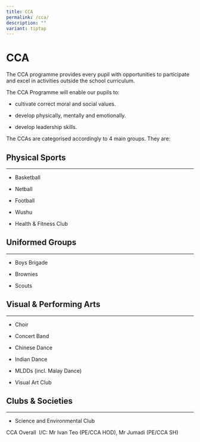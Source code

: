 ```yaml
---
title: CCA
permalink: /cca/
description: ""
variant: tiptap
---
```

<h1>CCA</h1>
<p>The CCA programme provides every pupil with opportunities to participate
and excel in activities outside the&nbsp;school curriculum.</p>
<p>The CCA Programme will enable our pupils to:</p>
<ul data-tight="true" class="tight">
<li>
<p>cultivate correct moral and social values.</p>
</li>
<li>
<p>develop physically, mentally and emotionally.</p>
</li>
<li>
<p>develop leadership skills.</p>
</li>
</ul>
<p>The CCAs are categorised accordingly to 4 main groups. They are:</p>
<h2>Physical Sports</h2>
<hr>
<ul data-tight="true" class="tight">
<li>
<p>Basketball</p>
</li>
<li>
<p>Netball</p>
</li>
<li>
<p>Football</p>
</li>
<li>
<p>Wushu</p>
</li>
<li>
<p>Health &amp; Fitness Club</p>
</li>
</ul>
<h2>Uniformed Groups</h2>
<hr>
<ul data-tight="true" class="tight">
<li>
<p>Boys Brigade</p>
</li>
<li>
<p>Brownies</p>
</li>
<li>
<p>Scouts</p>
</li>
</ul>
<h2>Visual &amp; Performing Arts</h2>
<hr>
<ul data-tight="true" class="tight">
<li>
<p>Choir</p>
</li>
<li>
<p>Concert Band</p>
</li>
<li>
<p>Chinese Dance</p>
</li>
<li>
<p>Indian Dance</p>
</li>
<li>
<p>MLDDs (incl. Malay Dance)</p>
</li>
<li>
<p>Visual Art Club</p>
</li>
</ul>
<h2>Clubs &amp; Societies</h2>
<hr>
<ul data-tight="true" class="tight">
<li>
<p>Science and Environmental Club</p>
</li>
</ul>
<p>CCA Overall &nbsp;I/C: Mr Ivan Teo (PE/CCA HOD), Mr Jumadi (PE/CCA SH)</p>